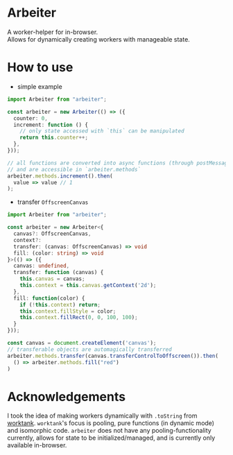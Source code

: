 # Arbeiter

A worker-helper for in-browser.</br>
Allows for dynamically creating workers with manageable state.

# How to use

- simple example

```ts
import Arbeiter from "arbeiter";

const arbeiter = new Arbeiter(() => ({
  counter: 0,
  increment: function () {
    // only state accessed with `this` can be manipulated
    return this.counter++;
  },
}));

// all functions are converted into async functions (through postMessage)
// and are accessible in `arbeiter.methods`
arbeiter.methods.increment().then(
  value => value // 1
);
```

- transfer `OffscreenCanvas`

```ts
import Arbeiter from "arbeiter";

const arbeiter = new Arbeiter<{
  canvas?: OffscreenCanvas,
  context?:
  transfer: (canvas: OffscreenCanvas) => void
  fill: (color: string) => void
}>(() => ({
  canvas: undefined,
  transfer: function (canvas) {
    this.canvas = canvas;
    this.context = this.canvas.getContext('2d');
  },
  fill: function(color) {
    if (!this.context) return;
    this.context.fillStyle = color;
    this.context.fillRect(0, 0, 100, 100);
  }
}));

const canvas = document.createElement('canvas');
// transferable objects are automagically transferred
arbeiter.methods.transfer(canvas.transferControlToOffscreen()).then(
  () => arbeiter.methods.fill("red")
)
```

# Acknowledgements

I took the idea of making workers dynamically with `.toString` from [worktank](https://github.com/fabiospampinato/worktank). `worktank`'s focus is pooling, pure functions (in dynamic mode) and isomorphic code. `arbeiter` does not have any pooling-functionality currently, allows for state to be initialized/managed, and is currently only available in-browser.
